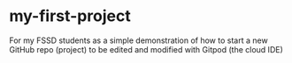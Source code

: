 # my-first-project
For my FSSD students as a simple demonstration of how to start a new GitHub repo (project) to be edited and modified with Gitpod (the cloud IDE)
